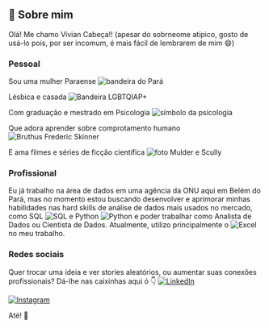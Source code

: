 ## 🚀 Sobre mim
Olá! Me chamo Vivian Cabeça!! (apesar do sobrneome atípico, gosto de usá-lo pois, por ser incomum, é mais fácil de lembrarem de mim 😄)

### Pessoal
Sou uma mulher Paraense ![bandeira do Pará](https://th.bing.com/th/id/R.ec1ed1a0f1c7c4a21e18b63aa79d465d?rik=p61nVwDyisdKZQ&pid=ImgRaw&r=0)

Lésbica e casada ![Bandeira LGBTQIAP+](https://th.bing.com/th/id/R.4ffaae4c29512300ebb0e1d809972a79?rik=56tFOvbls6KXhA&pid=ImgRaw&r=0)

Com graduação e mestrado em Psicologia ![símbolo da psicologia](https://th.bing.com/th/id/R.f1466f8d5e92a8e3ca6e29110d914ad7?rik=JsQdS3vCZTGEwg&riu=http%3a%2f%2f2.bp.blogspot.com%2f-fQXO6k9zYYI%2fTdigvcSCMVI%2fAAAAAAAAACM%2fG4bfzIvEmUU%2fs1600%2fPsi%2bcopia.jpg&ehk=NtONxP4S60Ho1WivD0MJHfpjQBf04vrqqtIkSzt4adk%3d&risl=&pid=ImgRaw&r=0)

Que adora aprender sobre comprotamento humano ![Bruthus Frederic Skinner](https://th.bing.com/th/id/OIP.Ck7s-p2hd4ukHrA5kzGjjgAAAA?pid=ImgDet&rs=1)

E ama filmes e séries de ficção científica ![foto Mulder e Scully](https://th.bing.com/th/id/R.a31cd2caf3d69624f64a7ba8ab4557d3?rik=vmEBSaEtgCzLiQ&pid=ImgRaw&r=0)



### Profissional
Eu já trabalho na área de dados em uma agência da ONU aqui em Belém do Pará, mas no momento estou buscando desenvolver e aprimorar minhas habilidades nas hard skills de análise de dados mais usados no mercado, como SQL ![SQL](https://img.shields.io/badge/Microsoft%20SQL%20Server-CC2927?style=for-the-badge&logo=microsoft%20sql%20server&logoColor=white) e Python ![Python](https://img.shields.io/badge/Python-000?style=for-the-badge&logo=python) e poder trabalhar como Analista de Dados ou Cientista de Dados. Atualmente, utilizo principalmente o ![Excel](https://img.shields.io/badge/Microsoft_Excel-217346?style=for-the-badge&logo=microsoft-excel&logoColor=white) no meu trabalho.


### Redes sociais
Quer trocar uma ideia e ver stories aleatórios, ou aumentar suas conexões profissionais? Dá-lhe nas caixinhas aqui ó 👇
[![LinkedIn](https://img.shields.io/badge/LinkedIn-000?style=for-the-badge&logo=linkedin&logoColor=0E76A8)](https://www.linkedin.com/in/viviancabeca-analise-dados-informacao/)

[![Instagram](https://img.shields.io/badge/Instagram-000?style=for-the-badge&logo=instagram)](https://www.instagram.com/viviancabeca/)


Até! 👋